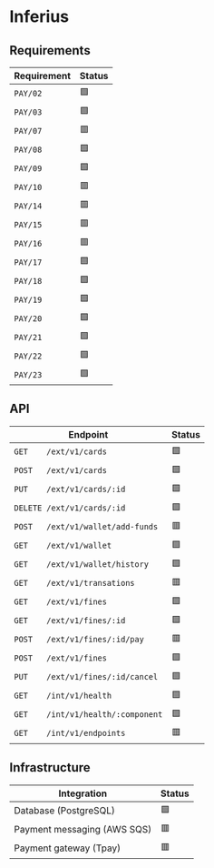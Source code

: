 # Inferius

## Requirements

| **Requirement** | **Status** |
|-----------------| ---------- |
| `PAY/02`        | 🟩         |
| `PAY/03`        | 🟩         |
| `PAY/07`        | 🟥         |
| `PAY/08`        | 🟩         |
| `PAY/09`        | 🟩         |
| `PAY/10`        | 🟥         |
| `PAY/14`        | 🟥         |
| `PAY/15`        | 🟥         |
| `PAY/16`        | 🟥         |
| `PAY/17`        | 🟩         |
| `PAY/18`        | 🟩         |
| `PAY/19`        | 🟩         |
| `PAY/20`        | 🟩         |
| `PAY/21`        | 🟩         |
| `PAY/22`        | 🟩         |
| `PAY/23`        | 🟩         |

## API

| **Endpoint**                       | **Status** |
|------------------------------------| ---------- |
| `GET    /ext/v1/cards`             | 🟩         |
| `POST   /ext/v1/cards`             | 🟩         |
| `PUT    /ext/v1/cards/:id`         | 🟩         |
| `DELETE /ext/v1/cards/:id`         | 🟩         |
| `POST   /ext/v1/wallet/add-funds`  | 🟥         |
| `GET    /ext/v1/wallet`            | 🟩         |
| `GET    /ext/v1/wallet/history`    | 🟩         |
| `GET    /ext/v1/transations`       | 🟥         |
| `GET    /ext/v1/fines`             | 🟩         |
| `GET    /ext/v1/fines/:id`         | 🟩         |
| `POST   /ext/v1/fines/:id/pay`     | 🟥         |
| `POST   /ext/v1/fines`             | 🟩         |
| `PUT    /ext/v1/fines/:id/cancel`  | 🟩         |
| `GET    /int/v1/health`            | 🟩         |
| `GET    /int/v1/health/:component` | 🟩         |
| `GET    /int/v1/endpoints`         | 🟥         |

## Infrastructure

| **Integration**             | **Status** |
|-----------------------------|------------|
| Database (PostgreSQL)       | 🟩         |
| Payment messaging (AWS SQS) | 🟥         |
| Payment gateway (Tpay)      | 🟥         |